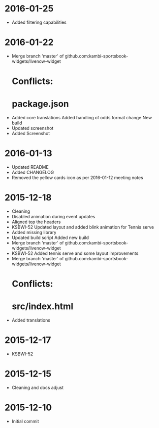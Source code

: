 2016-01-25
==========

  * Added filtering capabilities

2016-01-22
==========

  * Merge branch 'master' of github.com:kambi-sportsbook-widgets/livenow-widget
    # Conflicts:
    #    package.json
  * Added core translations
    Added handling of odds format change
    New build
  * Updated screenshot
  * Added Screenshot

2016-01-13
==========

  * Updated README
  * Added CHANGELOG
  * Removed the yellow cards icon as per 2016-01-12 meeting notes

2015-12-18
==========

  * Cleaning
  * Disabled animation during event updates
  * Aligned top the headers
  * KSBWI-52 Updated layout and added blink animation for Tennis serve
  * Added missing library
  * Updated build script
    Added new build
  * Merge branch 'master' of github.com:kambi-sportsbook-widgets/livenow-widget
  * KSBWI-52 Added tennis serve and some layout improvements
  * Merge branch 'master' of github.com:kambi-sportsbook-widgets/livenow-widget
    # Conflicts:
    #    src/index.html
  * Added translations

2015-12-17
==========

  * KSBWI-52

2015-12-15
==========

  * Cleaning and docs adjust

2015-12-10
==========

  * Initial commit
